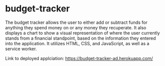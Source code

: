 # budget-tracker

The budget tracker allows the user to either add or subtract funds for anything they spend money on or any money they recuperate. It also displays a chart to show a visual representation of where the user currently stands from a financial standpoint, based on the information they entered into the application. It utilizes HTML, CSS, and JavaScript, as well as a service worker.

Link to deployed applciation: https://budget-tracker-ad.herokuapp.com/
